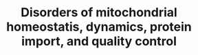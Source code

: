 ---
annotations:
- id: PW:0000013
  parent: disease pathway
  type: Pathway Ontology
  value: disease pathway
- id: PW:0001669
  parent: disease pathway
  type: Pathway Ontology
  value: mitochondrial disease pathway
authors:
- Egonw
- DeSl
- Eweitz
citedin: ''
communities:
- IEM
- MetaKids
description: This pathway lists several genes involved in mechanisms involved in disorders
  of mitochondrial homeostatis, dynamics, protein import, and quality control. This
  pathway was inspired by Figure 46.1 of Edition 5, Chapter 46 of the book of Blau
  (ISBN 9783030677268). Genes linked to a disease in this book chapter are depicted
  in red.
last-edited: 2025-03-05
ndex: null
organisms:
- Homo sapiens
redirect_from:
- /index.php/Pathway:WP5504
- /instance/WP5504
- /instance/WP5504_r137550
revision: r137550
schema-jsonld:
- '@context': https://schema.org/
  '@id': https://wikipathways.github.io/pathways/WP5504.html
  '@type': Dataset
  creator:
    '@type': Organization
    name: WikiPathways
  description: This pathway lists several genes involved in mechanisms involved in
    disorders of mitochondrial homeostatis, dynamics, protein import, and quality
    control. This pathway was inspired by Figure 46.1 of Edition 5, Chapter 46 of
    the book of Blau (ISBN 9783030677268). Genes linked to a disease in this book
    chapter are depicted in red.
  keywords:
  - AFG3L2
  - AGK
  - AIFM1
  - ATAD3A
  - C1QBP
  - CLPB
  - CLPP
  - COQ3
  - COQ5
  - DNAJC19
  - DNM1L
  - GDAP1L1
  - GFER
  - HSPA9
  - HSPD1
  - HTRA2
  - LONP1
  - MARCHF5
  - MCL1
  - MFF
  - MFN1
  - MFN2
  - MICOS13
  - MICU1
  - MIPEP
  - MSTO1
  - MSTO1?
  - NADPH
  - NPLOC4
  - OPA1
  - OPA3
  - OPA3?
  - OXA1L
  - PAM16
  - PINK1
  - PITRM1
  - PMPCA
  - PMPCB
  - PPA2
  - PRKN
  - PYCR1
  - PYCR2
  - PYCR3
  - Proline
  - RTN4IP1
  - SACS?
  - SFXN4
  - SLC25A46
  - SPG7
  - STAT2
  - TIMM50
  - TIMM8A
  - TIMMDC1
  - TMEM126A
  - TRAK1
  - TXN2
  - TXNRD2
  - UBXD1/UBXN6
  - UBXN1
  - UFD1
  - USP9X
  - VCP
  - 'XPNPEP3 '
  - YME1L1
  - arginine
  - biotin
  - glutamate
  - ornithine
  - p47
  - pyrroline-5-carboxylate
  - α-Ketoglutarate
  license: CC0
  name: Disorders of mitochondrial homeostatis, dynamics, protein import, and quality
    control
seo: CreativeWork
title: Disorders of mitochondrial homeostatis, dynamics, protein import, and quality
  control
wpid: WP5504
---